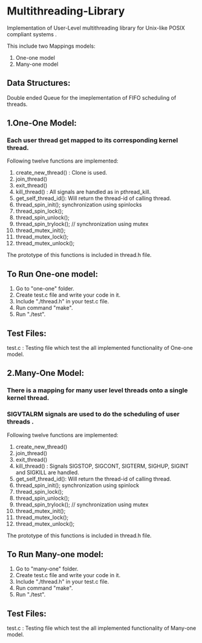 # Multithreading-Library
Implementation of User-Level multithreading library for Unix-like POSIX compliant systems .


This include two Mappings models:
1. One-one model
2. Many-one model

Data Structures:
---------------
Double ended Queue for the imeplementation of 
FIFO scheduling of threads.

1.One-One Model:
---------------
### Each user thread get mapped to its corresponding kernel thread.

Following twelve functions are implemented:
1. create_new_thread() : Clone is used.
2. join_thread()
3. exit_thread()
4. kill_thread() : All signals are handled as in pthread_kill.
5. get_self_thread_id(): Will return the thread-id of calling thread.
6. thread_spin_init();   synchronization using spinlocks
7. thread_spin_lock();
8. thread_spin_unlock();
9. thread_spin_trylock();
// synchronization using mutex
10. thread_mutex_init();
11. thread_mutex_lock();
12. thread_mutex_unlock();


The prototype of this functions is included in thread.h file.

To Run One-one model:
---------------------
1. Go to "one-one" folder.
2. Create test.c file and write your code in it.
3. Include "./thread.h" in your test.c file.
4. Run command "make".
5. Run "./test".

Test Files:
-----------
test.c : Testing file which test the all implemented functionality of One-one model.



2.Many-One Model:
---------------
### There is a mapping for many user level threads onto a single kernel thread.
### SIGVTALRM signals are used to do the scheduling of user threads .
Following twelve functions are implemented:
1. create_new_thread() 
2. join_thread()
3. exit_thread()
4. kill_thread() : Signals SIGSTOP, SIGCONT, SIGTERM, SIGHUP, SIGINT and SIGKILL are handled.
5. get_self_thread_id(): Will return the thread-id of calling thread.
6. thread_spin_init();   synchronization using spinlock
7. thread_spin_lock();
8. thread_spin_unlock();
9. thread_spin_trylock();
// synchronization using mutex
10. thread_mutex_init();
11. thread_mutex_lock();
12. thread_mutex_unlock();

The prototype of this functions is included in thread.h file.

To Run Many-one model:
----------------------
1. Go to "many-one" folder.
2. Create test.c file and write your code in it.
3. Include "./thread.h" in your test.c file.
4. Run command "make".
5. Run "./test".

Test Files:
-----------

test.c : Testing file which test the all implemented functionality of Many-one model.

